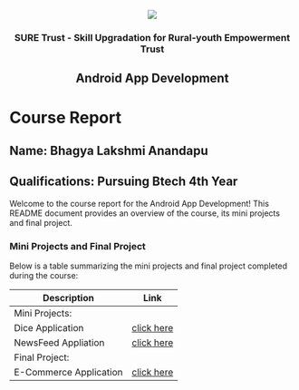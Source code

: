 <!-- PROJECT LOGO -->
<br />

<div align="center">
   <img src='https://user-images.githubusercontent.com/73131499/166115643-d3187f47-d38f-41b2-ae42-5ecbbc60de14.png' />


<h3 align="center">SURE Trust - Skill Upgradation for Rural-youth Empowerment Trust</h3>
  <h2> Android App Development </h2>
</div>

# Course Report

## Name: Bhagya Lakshmi Anandapu

## Qualifications: Pursuing Btech 4th Year

Welcome to the course report for the Android App Development! This README document provides an overview of the course, its mini projects and final project.

### Mini Projects and Final Project

Below is a table summarizing the mini projects and final project completed during the course:

| Description                               | Link                                                                                                |
|-------------------------------------------|-----------------------------------------------------------------------------------------------------|
| Mini Projects:                            |                                                                                                     |
| Dice Application                          | [click here](https://github.com/sure-trust/G3_AAD/tree/main/Mini%20Projects/Bhagya%20Lakshmi%20Anandapu/DICE)    |
| NewsFeed Appliation                       | [click here](https://github.com/sure-trust/G3_AAD/tree/main/Mini%20Projects/Bhagya%20Lakshmi%20Anandapu/NewsFeed) |
| Final Project:                            |                                                                                                     |
| E-Commerce Application                    | [click here](https://github.com/sure-trust/G3_AAD/tree/main/Final%20Capstone%20Projects/Bhagya%20Lakshmi%20Anandapu/Final_Project) |
